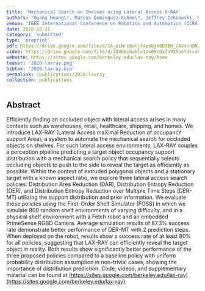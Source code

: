 ```yaml
---
title: 'Mechanical Search on Shelves using Lateral Access X-RAY'
authors: 'Huang Huang\*, Marcus Dominguez-Kuhne\*, Jeffrey Ichnowski, Vishal Satish, **Michael Danielczuk** , Kate Sanders, Andrew Lee, Anelia Angelova, Vincent Vanhoucke, Ken Goldberg'
venue: 'IEEE International Conference on Robotics and Automation (ICRA)'
date: 2020-10-31
category: 'submitted'
type: 'preprint'
pdf: https://drive.google.com/file/d/1A_piNrc8wljf4pnbjXOD3BH_cAVscnON/view?usp=sharing
video: https://drive.google.com/file/d/1Q4kkiGwklv1ox6HcOxZa915neYdrcxbw/view?usp=sharing
website: https://sites.google.com/berkeley.edu/lax-ray/home
teaser: '2020-laxray.png'
bibtex: '2020-laxray.bib'
permalink: /publications/2020-laxray
collection: publications
---
```


Abstract
-------
Efficiently finding an occluded object with lateral access arises in many contexts such as warehouses, retail, healthcare, shipping, and homes. We introduce LAX-RAY (Lateral Access maXimal Reduction of occupancY support Area), a system to automate the mechanical search for occluded objects on shelves. For such lateral access environments, LAX-RAY couples a perception pipeline predicting a target object occupancy support distribution with a mechanical search policy that sequentially selects occluding objects to push to the side to reveal the target as efficiently as possible. Within the context of extruded polygonal objects and a stationary target with a known aspect ratio, we explore three lateral access search policies: Distribution Area Reduction (DAR), Distribution Entropy Reduction (DER), and Distribution Entropy Reduction over Multiple Time Steps (DER-MT) utilizing the support distribution and prior information. We evaluate these policies using the First-Order Shelf Simulator (FOSS) in which we simulate 800 random shelf environments of varying difficulty, and in a physical shelf environment with a Fetch robot and an embedded PrimeSense RGBD Camera. Average simulation results of 87.3% success rate demonstrate better performance of DER-MT with 2 prediction steps. When deployed on the robot, results show a success rate of at least 80% for all policies, suggesting that LAX-RAY can efficiently reveal the target object in reality. Both results show significantly better performance of the three proposed policies compared to a baseline policy with uniform probability distribution assumption in non-trivial cases, showing the importance of distribution prediction. Code, videos, and supplementary material can be found at [https://sites.google.com/berkeley.edu/lax-ray](https://sites.google.com/berkeley.edu/lax-ray).
